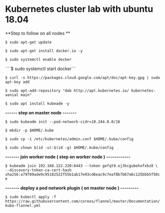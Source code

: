 #   Kubernetes cluster lab with ubuntu 18.04

**Step to follow on all nodes **

```$ sudo apt-get update```

```$ sudo apt-get install docker.io -y```

```$ sudo systemctl enable docker```

````$ sudo systemctl start docker```

```$ curl -s https://packages.cloud.google.com/apt/doc/apt-key.gpg | sudo apt-key add```

```$ sudo apt-add-repository "deb http://apt.kubernetes.io/ kubernetes-xenial main"```

```$ sudo apt install kubeadm -y```


**------  step on master node  -------**

```$ sudo kubeadm init --pod-network-cidr=10.244.0.0/16```

```$ mkdir -p $HOME/.kube```

```$ sudo cp -i /etc/kubernetes/admin.conf $HOME/.kube/config```

```$ sudo chown $(id -u):$(id -g) $HOME/.kube/config```

**------- join worker node ( step on worker node ) ------------**

```$ kubeadm join 192.168.122.220:6443 --token gefqt9.oj3kcgubehofxbz8 \```
     ```--discovery-token-ca-cert-hash sha256:a79789ade9c95182522f55b1ab17e93cd6eac9c7eaf8b7b67a6c125bbb5f50ce ```

**------- deploy a pod network plugin ( on master node ) ---------**

```$ sudo kubectl apply -f https://raw.githubusercontent.com/coreos/flannel/master/Documentation/kube-flannel.yml```
